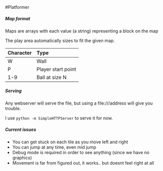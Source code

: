 #Platformer

##### Map format
Maps are arrays with each value (a string) representing a block on the map

The play area automatically sizes to fit the given map.

| Character     | Type               |
| ------------- |:-------------------|
| W             | Wall               |
| P             | Player start point |
| 1-9           | Ball at size N     |

##### Serving
Any webserver will serve the file, but using a file:///address will give you trouble.

I use `python -m SimpleHTTPServer` to serve it for now.

##### Current issues
- You can get stuck on each tile as you move left and right
- You can jump at any time, even mid jump
- Debug mode is required in order to see anything (since we have no graphics)
- Movement is far from figured out, it works.. but doesnt feel right at all



